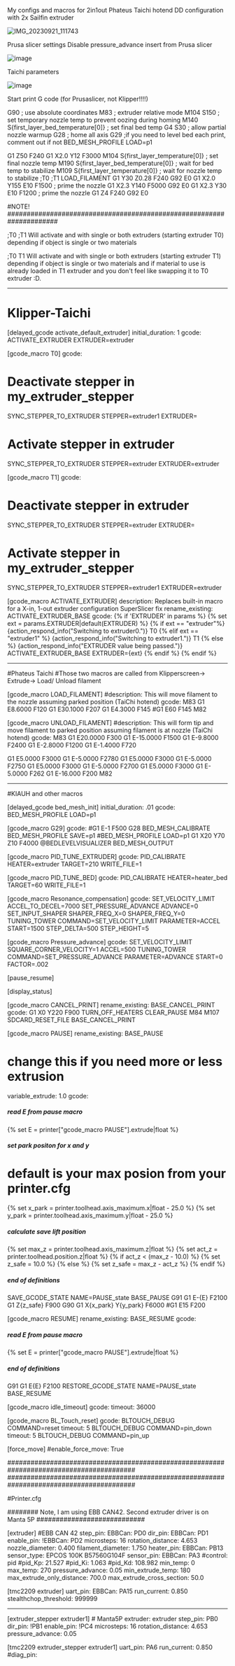 My configs and macros for 2in1out Phateus Taichi hotend
DD configuration with 2x Sailfin extruder

![IMG_20230921_111743](https://github.com/stenc55/Klipper-Taichi/assets/68291385/6bb01c93-cdf1-4674-9d31-9d43e378dc07)




Prusa slicer settings
Disable pressure_advance insert from Prusa slicer

![image](https://github.com/stenc55/Klipper-Taichi/assets/68291385/386f90eb-79a6-4eca-a2e0-721438306721)

Taichi parameters

![image](https://github.com/stenc55/Klipper-Taichi/assets/68291385/0a7c6689-1078-465a-836c-3671f1524ffc)


Start print G code (for Prusaslicer, not Klipper!!!!)

G90 ; use absolute coordinates
M83 ; extruder relative mode
M104 S150 ; set temporary nozzle temp to prevent oozing during homing
M140 S{first_layer_bed_temperature[0]} ; set final bed temp
G4 S30 ; allow partial nozzle warmup
G28 ; home all axis
G29  ;if you need to level bed each print, comment out if not
BED_MESH_PROFILE LOAD=p1

G1 Z50 F240
G1 X2.0 Y12 F3000
M104 S{first_layer_temperature[0]} ; set final nozzle temp
M190 S{first_layer_bed_temperature[0]} ; wait for bed temp to stabilize
M109 S{first_layer_temperature[0]} ; wait for nozzle temp to stabilize 
;T0
;T1
LOAD_FILAMENT
G1 Y30 Z0.28 F240
G92 E0
G1 X2.0 Y155 E10 F1500 ; prime the nozzle
G1 X2.3 Y140 F5000
G92 E0
G1 X2.3 Y30 E10 F1200 ; prime the nozzle
G1 Z4 F240
G92 E0

#NOTE! #####################################################################

;T0
;T1    Will activate and with single or both extruders (starting extruder T0) depending if object is single or two materials

;T0
T1     Will activate and with single or both extruders (starting extruder T1) depending if object is single or two materials and if material to use is already loaded in T1 extruder and you don't feel like swapping it to T0 extruder :D.

____________________________________________________________________________________________________________________________________


# Klipper-Taichi


[delayed_gcode activate_default_extruder]
initial_duration: 1
gcode:
  ACTIVATE_EXTRUDER EXTRUDER=extruder

[gcode_macro T0]
gcode:
  # Deactivate stepper in my_extruder_stepper
  SYNC_STEPPER_TO_EXTRUDER STEPPER=extruder1 EXTRUDER=
  # Activate stepper in extruder
  SYNC_STEPPER_TO_EXTRUDER STEPPER=extruder EXTRUDER=extruder

[gcode_macro T1]
gcode:
  # Deactivate stepper in extruder
  SYNC_STEPPER_TO_EXTRUDER STEPPER=extruder EXTRUDER=
  # Activate stepper in my_extruder_stepper
  SYNC_STEPPER_TO_EXTRUDER STEPPER=extruder1 EXTRUDER=extruder

[gcode_macro ACTIVATE_EXTRUDER]
description: Replaces built-in macro for a X-in, 1-out extruder configuration SuperSlicer fix
rename_existing: ACTIVATE_EXTRUDER_BASE
gcode:
  {% if 'EXTRUDER' in params %}
    {% set ext = params.EXTRUDER|default(EXTRUDER) %}
    {% if ext == "extruder"%}
      {action_respond_info("Switching to extruder0.")}
      T0
    {% elif ext == "extruder1" %}
      {action_respond_info("Switching to extruder1.")}
      T1
    {% else %}
      {action_respond_info("EXTRUDER value being passed.")}
      ACTIVATE_EXTRUDER_BASE EXTRUDER={ext}
    {% endif %}
  {% endif %}
__________________________________________________________________________________________________________________________________

#Phateus Taichi 
#Those two macros are called from Klipperscreen-> Extrude-> Load/ Unload filament

[gcode_macro LOAD_FILAMENT]
#description: This will move filament to the nozzle assuming parked position (TaiChi hotend)
gcode:
  M83
  G1 E8.6000 F120
  G1 E30.1000 F207
  G1 E4.3000 F145
  #G1 E60 F145
  M82

[gcode_macro UNLOAD_FILAMENT]
#description: This will form tip and move filament to parked position assuming filament is at nozzle (TaiChi hotend)
gcode:
  M83
  G1 E20.0000 F300
  G1 E-15.0000 F1500
  G1 E-9.8000 F2400
  G1 E-2.8000 F1200
  G1 E-1.4000 F720

  G1  E5.0000 F3000
  G1  E-5.0000 F2780
  G1  E5.0000 F3000
  G1  E-5.0000 F2750
  G1  E5.0000 F3000
  G1  E-5.0000 F2700
  G1  E5.0000 F3000
  G1  E-5.0000 F262
  G1  E-16.000 F200
  M82

_________________________________________________________________________________________________________________________________


#KIAUH and other macros


[delayed_gcode bed_mesh_init]
initial_duration: .01
gcode:
  BED_MESH_PROFILE LOAD=p1

[gcode_macro G29]
gcode:
 #G1 E-1 F500
 G28
 BED_MESH_CALIBRATE
 BED_MESH_PROFILE SAVE=p1
 #BED_MESH_PROFILE LOAD=p1
 G1 X20 Y70 Z10 F4000
 @BEDLEVELVISUALIZER
 BED_MESH_OUTPUT

[gcode_macro PID_TUNE_EXTRUDER]
gcode: PID_CALIBRATE HEATER=extruder TARGET=210 WRITE_FILE=1

[gcode_macro PID_TUNE_BED]
gcode: PID_CALIBRATE HEATER=heater_bed TARGET=60 WRITE_FILE=1

[gcode_macro Resonance_compensation]
gcode:
  SET_VELOCITY_LIMIT ACCEL_TO_DECEL=7000
  SET_PRESSURE_ADVANCE ADVANCE=0
  SET_INPUT_SHAPER SHAPER_FREQ_X=0 SHAPER_FREQ_Y=0
  TUNING_TOWER COMMAND=SET_VELOCITY_LIMIT PARAMETER=ACCEL START=1500 STEP_DELTA=500 STEP_HEIGHT=5

[gcode_macro Pressure_advance]
gcode:
  SET_VELOCITY_LIMIT SQUARE_CORNER_VELOCITY=1 ACCEL=500
  TUNING_TOWER COMMAND=SET_PRESSURE_ADVANCE PARAMETER=ADVANCE START=0 FACTOR=.002
	
[pause_resume]

[display_status]

[gcode_macro CANCEL_PRINT]
rename_existing: BASE_CANCEL_PRINT
gcode:
  G1 X0 Y220 F900
  TURN_OFF_HEATERS
  CLEAR_PAUSE
  M84
  M107
  SDCARD_RESET_FILE
  BASE_CANCEL_PRINT

[gcode_macro PAUSE]
rename_existing: BASE_PAUSE
# change this if you need more or less extrusion
variable_extrude: 1.0
gcode:
  ##### read E from pause macro #####
  {% set E = printer["gcode_macro PAUSE"].extrude|float %}
  ##### set park positon for x and y #####
  # default is your max posion from your printer.cfg
  {% set x_park = printer.toolhead.axis_maximum.x|float - 25.0 %}
  {% set y_park = printer.toolhead.axis_maximum.y|float - 25.0 %}
  ##### calculate save lift position #####
  {% set max_z = printer.toolhead.axis_maximum.z|float %}
  {% set act_z = printer.toolhead.position.z|float %}
  {% if act_z < (max_z - 10.0) %}
  {% set z_safe = 10.0 %}
  {% else %}
  {% set z_safe = max_z - act_z %}
  {% endif %}
  ##### end of definitions #####
  SAVE_GCODE_STATE NAME=PAUSE_state
  BASE_PAUSE
  G91
  G1 E-{E} F2100
  G1 Z{z_safe} F900
  G90
  G1 X{x_park} Y{y_park} F6000
  #G1 E15 F200

[gcode_macro RESUME]
rename_existing: BASE_RESUME
gcode:
  ##### read E from pause macro #####
  {% set E = printer["gcode_macro PAUSE"].extrude|float %}
  ##### end of definitions #####
  G91
  G1 E{E} F2100
  RESTORE_GCODE_STATE NAME=PAUSE_state
  BASE_RESUME
    
[gcode_macro idle_timeout]
gcode:
  timeout: 36000

[gcode_macro BL_Touch_reset]
gcode:
  BLTOUCH_DEBUG COMMAND=reset
  timeout: 5
  BLTOUCH_DEBUG COMMAND=pin_down
  timeout: 5
  BLTOUCH_DEBUG COMMAND=pin_up

[force_move]
#enable_force_move: True

#########################################################################################
#########################################################################################


#Printer.cfg 

########    Note, I am using EBB CAN42. Second extruder driver is on Manta 5P  ############################

[extruder]   #EBB CAN 42
step_pin: EBBCan: PD0
dir_pin: EBBCan: PD1
enable_pin: !EBBCan: PD2
microsteps: 16
rotation_distance: 4.653
nozzle_diameter: 0.400
filament_diameter: 1.750
heater_pin: EBBCan: PB13
sensor_type: EPCOS 100K B57560G104F
sensor_pin: EBBCan: PA3
#control: pid
#pid_Kp: 21.527
#pid_Ki: 1.063
#pid_Kd: 108.982
min_temp: 0
max_temp: 270
pressure_advance: 0.05
min_extrude_temp: 180
max_extrude_only_distance: 700.0
max_extrude_cross_section: 50.0

[tmc2209 extruder]
uart_pin: EBBCan: PA15
run_current: 0.850
stealthchop_threshold: 999999
___________________________________________________________

[extruder_stepper extruder1]  # Manta5P
extruder: extruder
step_pin: PB0
dir_pin: !PB1
enable_pin: !PC4
microsteps: 16
rotation_distance: 4.653 
pressure_advance: 0.05


[tmc2209 extruder_stepper extruder1]
uart_pin: PA6
run_current: 0.850
#diag_pin:
